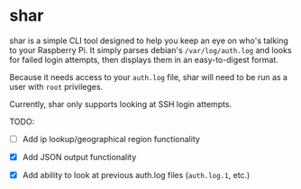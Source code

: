 # shar

shar is a simple CLI tool designed to help you keep an eye on who's talking to your Raspberry Pi. It simply parses debian's `/var/log/auth.log` and looks for failed login attempts, then displays them in an easy-to-digest format.

Because it needs access to your `auth.log` file, shar will need to be run as a user with `root` privileges.

Currently, shar only supports looking at SSH login attempts.

TODO:

- [ ] Add ip lookup/geographical region functionality
- [X] Add JSON output functionality
- [X] Add ability to look at previous auth.log files (`auth.log.1`, etc.)


